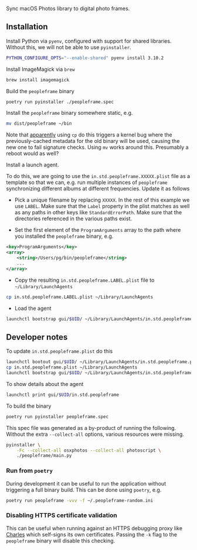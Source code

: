 Sync macOS Photos library to digital photo frames.

## Installation

Install Python via `pyenv`, configured with support for shared libraries. Without this, we will not be able to use `pyinstaller`.

```bash 
PYTHON_CONFIGURE_OPTS="--enable-shared" pyenv install 3.10.2
```

Install ImageMagick via `brew`

```bash
brew install imagemagick
```

Build the `peopleframe` binary

```bash
poetry run pyinstaller ./peopleframe.spec
```

Install the `peopleframe` binary somewhere static, e.g.

```bash
mv dist/peopleframe ~/bin
```

Note that [apparently](https://developer.apple.com/forums/thread/130313) using
`cp` do this triggers a kernel bug where the previously-cached metadata for the
old binary will be used, causing the new one to fail signature checks. Using
`mv` works around this. Presumably a reboot would as well?

Install a launch agent.

To do this, we are going to use the `in.std.peopleframe.XXXXX.plist` file as a
template so that we can, e.g. run multiple instances of `peopleframe`
synchronizing different albums at different frequencies. Update it as follows

- Pick a unique filename by replacing `XXXXX`. In the rest of this example we use `LABEL`. Make sure that the `Label` property in the plist matches as well as any paths in other keys like `StandardErrorPath`. Make sure that the directories referenced in the various paths exist.

- Set the first element of the `ProgramArguments` array to the path where you installed the `peopleframe` binary, e.g.

```xml
<key>ProgramArguments</key>
<array>
    <string>/Users/pg/bin/peopleframe</string>
    ...
</array>
```

- Copy the resulting `in.std.peopleframe.LABEL.plist` file to `~/Library/LaunchAgents`

```bash
cp in.std.peopleframe.LABEL.plist ~/Library/LaunchAgents
```

- Load the agent

```bash
launchctl bootstrap gui/$UID/ ~/Library/LaunchAgents/in.std.peopleframe.LABEL.plist
```

## Developer notes

To update `in.std.peopleframe.plist` do this

```bash
launchctl bootout gui/$UID/ ~/Library/LaunchAgents/in.std.peopleframe.plist
cp in.std.peopleframe.plist ~/Library/LaunchAgents
launchctl bootstrap gui/$UID/ ~/Library/LaunchAgents/in.std.peopleframe.plist
```

To show details about the agent

```bash
launchctl print gui/$UID/in.std.peopleframe
```

To build the binary

```bash
poetry run pyinstaller peopleframe.spec
```

This spec file was generated as a by-product of running the following. Without
the extra `--collect-all` options, various resources were missing.

```bash
pyinstaller \
    -Fc --collect-all osxphotos --collect-all photoscript \
    ./peopleframe/main.py
```

### Run from `poetry`

During development it can be useful to run the application without triggering a full binary build. This can be done using `poetry`, e.g.

```bash
poetry run peopleframe -vvv -f ~/.peopleframe-random.ini
```

### Disabling HTTPS certificate validation

This can be useful when running against an HTTPS debugging proxy like [Charles](https://charlesproxy.com/) which self-signs its own certificates. Passing the `-k` flag to the `peopleframe` binary will disable this checking.
